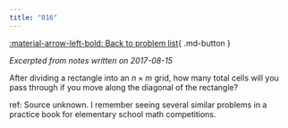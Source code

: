 ```yaml
---
title: "016"
---
```


[:material-arrow-left-bold: Back to problem list](../index.md){ .md-button }

*Excerpted from notes written on 2017-08-15*

After dividing a rectangle into an $n \times m$ grid, how many total cells will you pass through if you move along the diagonal of the rectangle?

ref: Source unknown. I remember seeing several similar problems in a practice book for elementary school math competitions.